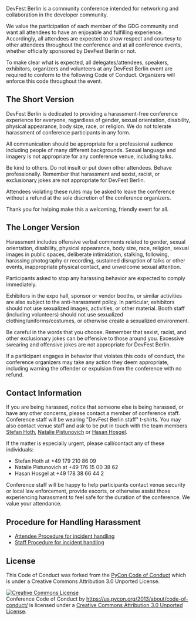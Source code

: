 DevFest Berlin is a community conference intended for networking and collaboration in the developer community.

We value the participation of each member of the GDG community and want all attendees to have an enjoyable and fulfilling experience. Accordingly, all attendees are expected to show respect and courtesy to other attendees throughout the conference and at all conference events, whether officially sponsored by DevFest Berlin or not.

To make clear what is expected, all delegates/attendees, speakers, exhibitors, organizers and volunteers at any DevFest Berlin event are required to conform to the following Code of Conduct. Organizers will enforce this code throughout the event.

The Short Version
-----------------

DevFest Berlin is dedicated to providing a harassment-free conference experience for everyone, regardless of gender, sexual orientation, disability, physical appearance, body size, race, or religion. We do not tolerate harassment of conference participants in any form.

All communication should be appropriate for a professional audience including people of many different backgrounds. Sexual language and imagery is not appropriate for any conference venue, including talks.

Be kind to others. Do not insult or put down other attendees. Behave professionally. Remember that harassment and sexist, racist, or exclusionary jokes are not appropriate for DevFest Berlin.

Attendees violating these rules may be asked to leave the conference without a refund at the sole discretion of the conference organizers.

Thank you for helping make this a welcoming, friendly event for all.

The Longer Version
------------------

Harassment includes offensive verbal comments related to gender, sexual orientation, disability, physical appearance, body size, race, religion, sexual images in public spaces, deliberate intimidation, stalking, following, harassing photography or recording, sustained disruption of talks or other events, inappropriate physical contact, and unwelcome sexual attention.

Participants asked to stop any harassing behavior are expected to comply immediately.

Exhibitors in the expo hall, sponsor or vendor booths, or similar activities are also subject to the anti-harassment policy. In particular, exhibitors should not use sexualized images, activities, or other material. Booth staff (including volunteers) should not use sexualized clothing/uniforms/costumes, or otherwise create a sexualized environment.

Be careful in the words that you choose. Remember that sexist, racist, and other exclusionary jokes can be offensive to those around you. Excessive swearing and offensive jokes are not appropriate for DevFest Berlin.

If a participant engages in behavior that violates this code of conduct, the conference organizers may take any action they deem appropriate, including warning the offender or expulsion from the conference with no refund.

Contact Information
-------------------

If you are being harassed, notice that someone else is being harassed, or have any other concerns, please contact a member of conference staff. Conference staff will be wearing "DevFest Berlin staff" t-shirts. You may also contact venue staff and ask to be put in touch with the team members [Stefan Hoth](mailto:stefan@devfest-berlin.de), [Natalie Pistunovich](mailto:natalie@devfest-berlin.de) or [Hasan Hosgel](mailto:hasan@devfest-berlin.de).

If the matter is especially urgent, please call/contact any of these individuals:

- Stefan Hoth  at +49 179 210 86 09
- Natalie Pistunovich at +49 176 15 00 38 62
- Hasan Hosgel at +49 178 38 66 44 2

Conference staff will be happy to help participants contact venue security or local law enforcement, provide escorts, or otherwise assist those experiencing harassment to feel safe for the duration of the conference. We value your attendance.

Procedure for Handling Harassment
------------------------------------------
- [Attendee Procedure for incident handling](#/code-of-conduct/attendees)
- [Staff Procedure for incident handling](#/code-of-conduct/staff)

License
-------

This Code of Conduct was forked from the [PyCon Code of Conduct](https://github.com/python/pycon-code-of-conduct) which is under a Creative Commons Attribution 3.0 Unported License.

<a rel="license" href="http://creativecommons.org/licenses/by/3.0/"><img alt="Creative Commons License" style="border-width:0" src="http://i.creativecommons.org/l/by/3.0/88x31.png" /></a><br /><span xmlns:dct="http://purl.org/dc/terms/" href="http://purl.org/dc/dcmitype/Text" property="dct:title" rel="dct:type">Conference Code of Conduct</span> by <a xmlns:cc="http://creativecommons.org/ns#" href="https://us.pycon.org/2013/about/code-of-conduct/" property="cc:attributionName" rel="cc:attributionURL">https://us.pycon.org/2013/about/code-of-conduct/</a> is licensed under a <a rel="license" href="http://creativecommons.org/licenses/by/3.0/">Creative Commons Attribution 3.0 Unported License</a>.
